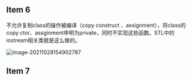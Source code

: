 ## Item 6

不允许复制class的操作被编译（copy construct 、assignment），将class的copy ctor、assginment申明为private，同时不实现这些函数。STL中的iostream相关类就是这么做的。

![image-20211028154902787](D:\projects\CLionProjects\effective_cpp\notes\images\item6-conclusion.png)

## Item 7